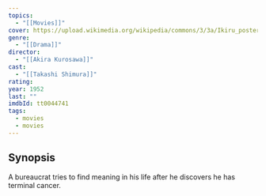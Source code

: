 ```yaml
---
topics:
  - "[[Movies]]"
cover: https://upload.wikimedia.org/wikipedia/commons/3/3a/Ikiru_poster.jpg
genre:
  - "[[Drama]]"
director:
  - "[[Akira Kurosawa]]"
cast:
  - "[[Takashi Shimura]]"
rating: 
year: 1952
last: ""
imdbId: tt0044741
tags:
  - movies
  - movies
---
```

## Synopsis
A bureaucrat tries to find meaning in his life after he discovers he has terminal cancer.